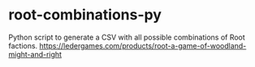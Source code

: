 # root-combinations-py
Python script to generate a CSV with all possible combinations of Root factions. https://ledergames.com/products/root-a-game-of-woodland-might-and-right
